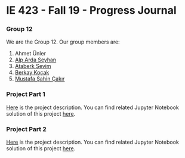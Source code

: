 # IE 423 - Fall 19 - Progress Journal

### Group 12
We are the Group 12. Our group members are:
1. Ahmet Ünler
2. [Alp Arda Seyhan](https://github.com/aaseyhan)
3. [Ataberk Sevim](https://github.com/ataberk-sevim-2016402087 )
4. [Berkay Koçak](https://github.com/berkaykocakk)
5. [Mustafa Şahin Çakır](https://github.com/msahincakir)

### Project Part 1
[Here](files/project%20description.pdf) is the project description.
You can find related Jupyter Notebook solution of this project [here](files/IE423ProjectFirstSubmission.html).

### Project Part 2
[Here](files/IE423_Fall19_ProjectPart2.pdf) is the project description.
You can find related Jupyter Notebook solution of this project [here](files/bitti-423%20(2).html).
